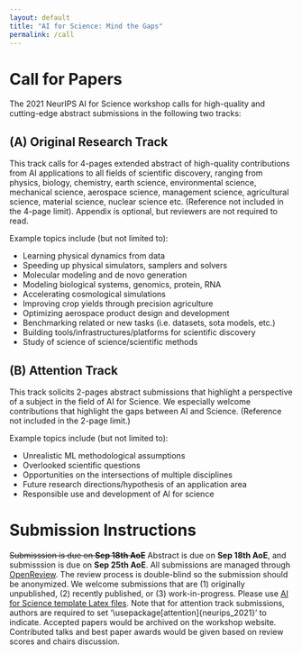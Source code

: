 ```yaml
---
layout: default
title: "AI for Science: Mind the Gaps"
permalink: /call
---
```


# Call for Papers
The 2021 NeurIPS AI for Science workshop calls for high-quality and cutting-edge abstract submissions in the following two tracks:

## (A) Original Research Track

This track calls for 4-pages extended abstract of high-quality contributions from AI applications to all fields of scientific discovery, ranging from physics, biology, chemistry, earth science, environmental science, mechanical science, aerospace science, management science, agricultural science, material science, nuclear science etc. (Reference not included in the 4-page limit). Appendix is optional, but reviewers are not required to read. 

Example topics include (but not limited to):
- Learning physical dynamics from data
- Speeding up physical simulators, samplers and solvers
- Molecular modeling and de novo generation
- Modeling biological systems, genomics, protein, RNA 
- Accelerating cosmological simulations
- Improving crop yields through precision agriculture
- Optimizing aerospace product design and development
- Benchmarking related or new tasks (i.e. datasets, sota models, etc.)
- Building tools/infrastructures/platforms for scientific discovery
- Study of science of science/scientific methods

## (B) Attention Track

This track solicits 2-pages abstract submissions that highlight a perspective of a subject in the field of AI for Science. We especially welcome contributions that highlight the gaps between AI and Science. (Reference not included in the 2-page limit.)

Example topics include (but not limited to):
- Unrealistic ML methodological assumptions
- Overlooked scientific questions
- Opportunities on the intersections of multiple disciplines
- Future research directions/hypothesis of an application area
- Responsible use and development of AI for science


# Submission Instructions

<del>Submisssion is due on **Sep 18th AoE**</del> Abstract is due on **Sep 18th AoE**, and submisssion is due on **Sep 25th AoE**. All submissions are managed through [OpenReview](https://openreview.net/group?id=NeurIPS.cc/2021/Workshop/AI4Science).
The review process is double-blind so the submission should be anonymized. We welcome submissions that are (1) originally unpublished, (2) recently published, or (3) work-in-progress.
Please use [AI for Science template Latex files](https://bit.ly/3rOZaZl). Note that for attention track submissions, authors are required to set ‘\usepackage[attention]{neurips_2021}’ to indicate. 
Accepted papers would be archived on the workshop website. Contributed talks and best paper awards would be given based on review scores and chairs discussion. 
